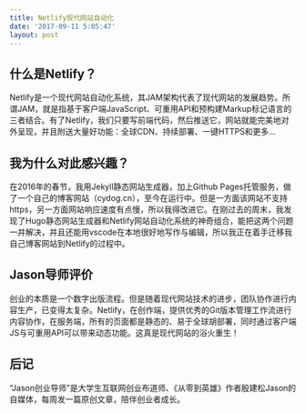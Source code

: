 ```yaml
---
title: Netlify现代网站自动化
date: '2017-09-11 5:05:47'
layout: post
---
```


## 什么是Netlify？

Netlify是一个现代网站自动化系统，其JAM架构代表了现代网站的发展趋势。所谓JAM，就是指基于客户端JavaScript、可重用API和预构建Markup标记语言的三者结合。有了Netlify，我们只要写前端代码，然后推送它，网站就能完美地对外呈现，并且附送大量好功能：全球CDN、持续部署、一键HTTPS和更多...

## 我为什么对此感兴趣？

在2016年的春节，我用Jekyll静态网站生成器，加上Github Pages托管服务，做了一个自己的博客网站（cydog.cn），至今在运行中。但是一方面该网站不支持https，另一方面网站响应速度有点慢，所以我得改进它。在刚过去的周末，我发现了Hugo静态网站生成器和Netlify网站自动化系统的神奇组合，能把这两个问题一并解决，并且还能用vscode在本地很好地写作与编辑，所以我正在着手迁移我自己博客网站到Netlify的过程中。

## Jason导师评价

创业的本质是一个数字出版流程。但是随着现代网站技术的进步，团队协作进行内容生产，已变得太复杂。Netlify，在创作端，提供优秀的Git版本管理工作流进行内容协作，在服务端，所有的页面都是静态的、易于全球胡部署，同时通过客户端JS与可重用API可以带来动态功能。这真是现代网站的浴火重生！

## 后记

“Jason创业导师”是大学生互联网创业布道师、《从零到英雄》作者殷建松Jason的自媒体，每周发一篇原创文章，陪伴创业者成长。
